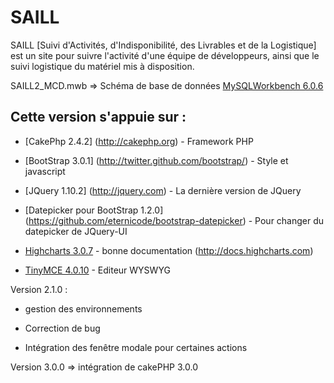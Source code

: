 SAILL
=====

SAILL [Suivi d'Activités, d'Indisponibilité, des Livrables et de la Logistique] est un site pour suivre l'activité d'une équipe de développeurs, ainsi que le suivi logistique du matériel mis à disposition.

SAILL2_MCD.mwb => Schéma de base de données [MySQLWorkbench 6.0.6](http://www.mysql.fr/downloads/workbench/)

## Cette version s'appuie sur :

* [CakePhp 2.4.2] (http://cakephp.org) - Framework PHP

* [BootStrap 3.0.1] (http://twitter.github.com/bootstrap/) - Style et javascript

* [JQuery 1.10.2] (http://jquery.com) - La dernière version de JQuery

* [Datepicker pour BootStrap 1.2.0] (https://github.com/eternicode/bootstrap-datepicker) - Pour changer du datepicker de JQuery-UI

* [Highcharts 3.0.7](http://www.highcharts.com) - bonne documentation (http://docs.highcharts.com)

* [TinyMCE 4.0.10](http://www.tinymce.com) - Editeur WYSWYG

Version 2.1.0 :

* gestion des environnements

* Correction de bug

* Intégration des fenêtre modale pour certaines actions
 
Version 3.0.0 => intégration de cakePHP 3.0.0
